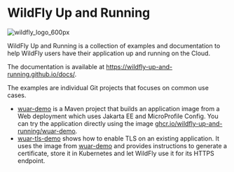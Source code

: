 # WildFly Up and Running

![wildfly_logo_600px](https://user-images.githubusercontent.com/6193/193811479-522567d4-5b31-4c20-854d-de5703cfe719.png)

WildFly Up and Running is a collection of examples and documentation to help WildFly users have their application up and running on the Cloud.

The documentation is available at https://wildfly-up-and-running.github.io/docs/.

The examples are individual Git projects that focuses on common use cases.

* [wuar-demo](https://github.com/wildfly-up-and-running/wuar-demo) is a Maven project that builds an application image from a Web deployment which uses Jakarta EE and MicroProfile Config. You can try the application directly using the image [ghcr.io/wildfly-up-and-running/wuar-demo](https://ghcr.io/wildfly-up-and-running/wuar-demo).
* [wuar-tls-demo](https://github.com/wildfly-up-and-running/wuar-tls-demo) shows how to enable TLS on an existing application. It uses the image from [wuar-demo](https://github.com/wildfly-up-and-running/wuar-demo) and provides instructions to generate a certificate, store it in Kubernetes and let WildFly use it for its HTTPS endpoint.
